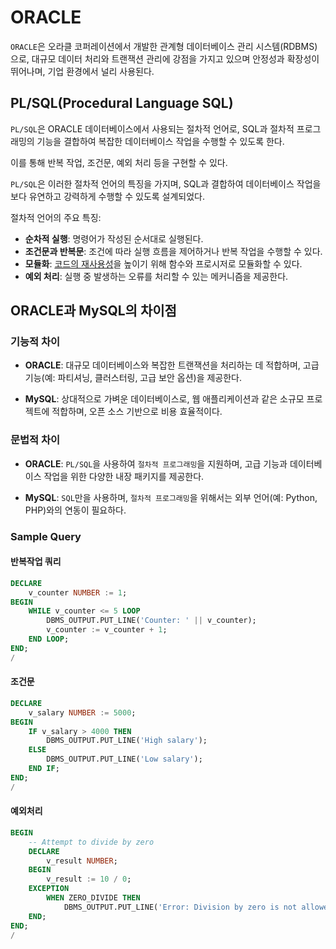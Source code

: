 # ORACLE

`ORACLE`은 오라클 코퍼레이션에서 개발한 관계형 데이터베이스 관리 시스템(RDBMS)으로, 대규모 데이터 처리와 트랜잭션 관리에 강점을 가지고 있으며 안정성과 확장성이 뛰어나며, 기업 환경에서 널리 사용된다.

## PL/SQL(Procedural Language SQL)
`PL/SQL`은 ORACLE 데이터베이스에서 사용되는 절차적 언어로, 
SQL과 절차적 프로그래밍의 기능을 결합하여 복잡한 데이터베이스 작업을 수행할 수 있도록 한다. 

이를 통해 반복 작업, 조건문, 예외 처리 등을 구현할 수 있다.

`PL/SQL`은 이러한 절차적 언어의 특징을 가지며, SQL과 결합하여 데이터베이스 작업을 보다 유연하고 강력하게 수행할 수 있도록 설계되었다.

절차적 언어의 주요 특징:
- **순차적 실행**: 명령어가 작성된 순서대로 실행된다.
- **조건문과 반복문**: 조건에 따라 실행 흐름을 제어하거나 반복 작업을 수행할 수 있다.
- **모듈화**: <u>코드의 재사용성</u>을 높이기 위해 함수와 프로시저로 모듈화할 수 있다.
- **예외 처리**: 실행 중 발생하는 오류를 처리할 수 있는 메커니즘을 제공한다.

## ORACLE과 MySQL의 차이점

### 기능적 차이
- **ORACLE**: 대규모 데이터베이스와 복잡한 트랜잭션을 처리하는 데 적합하며, 고급 기능(예: 파티셔닝, 클러스터링, 고급 보안 옵션)을 제공한다.

- **MySQL**: 상대적으로 가벼운 데이터베이스로, 웹 애플리케이션과 같은 소규모 프로젝트에 적합하며, 오픈 소스 기반으로 비용 효율적이다.

### 문법적 차이

- **ORACLE**: `PL/SQL`을 사용하여 `절차적 프로그래밍`을 지원하며, 고급 기능과 데이터베이스 작업을 위한 다양한 내장 패키지를 제공한다.

- **MySQL**: `SQL`만을 사용하며, `절차적 프로그래밍`을 위해서는 외부 언어(예: Python, PHP)와의 연동이 필요하다.

### Sample Query

#### 반복작업 쿼리
```sql
DECLARE
    v_counter NUMBER := 1;
BEGIN
    WHILE v_counter <= 5 LOOP
        DBMS_OUTPUT.PUT_LINE('Counter: ' || v_counter);
        v_counter := v_counter + 1;
    END LOOP;
END;
/
```

#### 조건문
```sql
DECLARE
    v_salary NUMBER := 5000;
BEGIN
    IF v_salary > 4000 THEN
        DBMS_OUTPUT.PUT_LINE('High salary');
    ELSE
        DBMS_OUTPUT.PUT_LINE('Low salary');
    END IF;
END;
/
```

#### 예외처리
```sql
BEGIN
    -- Attempt to divide by zero
    DECLARE
        v_result NUMBER;
    BEGIN
        v_result := 10 / 0;
    EXCEPTION
        WHEN ZERO_DIVIDE THEN
            DBMS_OUTPUT.PUT_LINE('Error: Division by zero is not allowed.');
    END;
END;
/
```